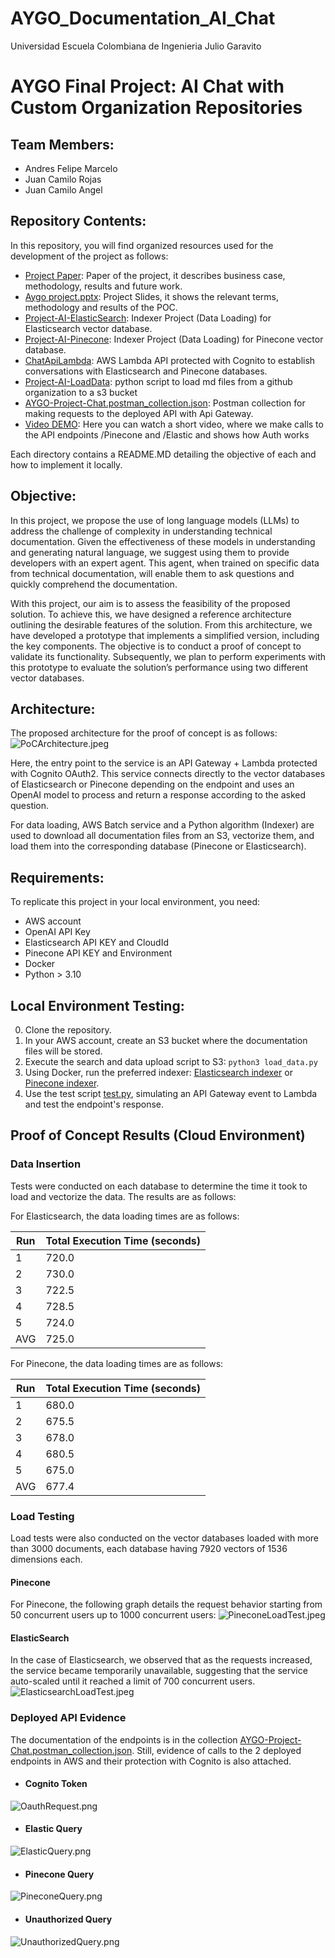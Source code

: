 # AYGO_Documentation_AI_Chat

Universidad Escuela Colombiana de Ingenieria Julio Garavito

# AYGO Final Project: AI Chat with Custom Organization Repositories

## Team Members:
- Andres Felipe Marcelo
- Juan Camilo Rojas
- Juan Camilo Angel

## Repository Contents:

In this repository, you will find organized resources used for the development of the project as follows:
- [Project Paper](AYGO_2023-3.pdf): Paper of the project, it describes business case, methodology, results and future work.
- [Aygo project.pptx](Slides%2FAygo%20project.pptx): Project Slides, it shows the relevant terms, methodology and results of the POC.
- [Project-AI-ElasticSearch](Project-AI-ElasticSearch): Indexer Project (Data Loading) for Elasticsearch vector database.
- [Project-AI-Pinecone](Project-AI-Pinecone): Indexer Project (Data Loading) for Pinecone vector database.
- [ChatApiLambda](ChatApiLambda): AWS Lambda API protected with Cognito to establish conversations with Elasticsearch and Pinecone databases.
- [Project-AI-LoadData](Project-AI-LoadData): python script to load md files from a github organization to a s3 bucket 
- [AYGO-Project-Chat.postman_collection.json](AYGO-Project-Chat.postman_collection.json): Postman collection for making requests to the deployed API with Api Gateway.
- [Video DEMO](https://youtu.be/tA2Rruxs6Bg): Here you can watch a short video, where we make calls to the API endpoints /Pinecone and /Elastic and shows how Auth works

Each directory contains a README.MD detailing the objective of each and how to implement it locally.

## Objective:

In this project, we propose the use of long language models (LLMs) to address the challenge of complexity in understanding technical documentation. Given the effectiveness of these models in understanding and generating natural language, we suggest using them to provide developers with an expert agent. This agent, when trained on specific data from technical documentation, will enable them to ask questions and quickly comprehend the documentation.

With this project, our aim is to assess the feasibility of the proposed solution. To achieve this, we have designed a reference architecture outlining the desirable features of the solution. From this architecture, we have developed a prototype that implements a simplified version, including the key components. The objective is to conduct a proof of concept to validate its functionality. Subsequently, we plan to perform experiments with this prototype to evaluate the solution’s performance using two different vector databases.

## Architecture:

The proposed architecture for the proof of concept is as follows:
![PoCArchitecture.jpeg](img%2FPoCArchitecture.jpeg)

Here, the entry point to the service is an API Gateway + Lambda protected with Cognito OAuth2. This service connects directly to the vector databases of Elasticsearch or Pinecone depending on the endpoint and uses an OpenAI model to process and return a response according to the asked question.

For data loading, AWS Batch service and a Python algorithm (Indexer) are used to download all documentation files from an S3, vectorize them, and load them into the corresponding database (Pinecone or Elasticsearch).

## Requirements:

To replicate this project in your local environment, you need:
- AWS account
- OpenAI API Key
- Elasticsearch API KEY and CloudId
- Pinecone API KEY and Environment
- Docker
- Python > 3.10

## Local Environment Testing:
0. Clone the repository.
1. In your AWS account, create an S3 bucket where the documentation files will be stored.
2. Execute the search and data upload script to S3: `python3 load_data.py`
3. Using Docker, run the preferred indexer: [Elasticsearch indexer](Project-AI-ElasticSearch%2FREADME.md) or [Pinecone indexer](Project-AI-Pinecone%2FREADME.md).
4. Use the test script [test.py](ChatApiLambda%2Ftest.py), simulating an API Gateway event to Lambda and test the endpoint's response.

## Proof of Concept Results (Cloud Environment)

### Data Insertion
Tests were conducted on each database to determine the time it took to load and vectorize the data. The results are as follows:

For Elasticsearch, the data loading times are as follows:

| Run | Total Execution Time (seconds) |
|-----|--------------------------------|
| 1   | 720.0                          |
| 2   | 730.0                          |
| 3   | 722.5                          |
| 4   | 728.5                          |
| 5   | 724.0                          |
| AVG | 725.0                          |

For Pinecone, the data loading times are as follows:

| Run | Total Execution Time (seconds) | 
|-----|--------------------------------| 
| 1   | 680.0                          |
| 2   | 675.5                          | 
| 3   | 678.0                          | 
| 4   | 680.5                          | 
| 5   | 675.0                          | 
| AVG | 677.4                          | 

### Load Testing
Load tests were also conducted on the vector databases loaded with more than 3000 documents, each database having 7920 vectors of 1536 dimensions each.

#### Pinecone
For Pinecone, the following graph details the request behavior starting from 50 concurrent users up to 1000 concurrent users:
![PineconeLoadTest.jpeg](img%2FPineconeLoadTest.jpeg)

#### ElasticSearch
In the case of Elasticsearch, we observed that as the requests increased, the service became temporarily unavailable, suggesting that the service auto-scaled until it reached a limit of 700 concurrent users.
![ElasticsearchLoadTest.jpeg](img%2FElasticsearchLoadTest.jpeg)

### Deployed API Evidence
The documentation of the endpoints is in the collection [AYGO-Project-Chat.postman_collection.json](AYGO-Project-Chat.postman_collection.json). Still, evidence of calls to the 2 deployed endpoints in AWS and their protection with Cognito is also attached.

- #### Cognito Token 
![OauthRequest.png](img%2FOauthRequest.png)
- #### Elastic Query
![ElasticQuery.png](img%2FElasticQuery.png)
- #### Pinecone Query
![PineconeQuery.png](img%2FPineconeQuery.png)
- #### Unauthorized Query
![UnauthorizedQuery.png](img%2FUnauthorizedQuery.png)


